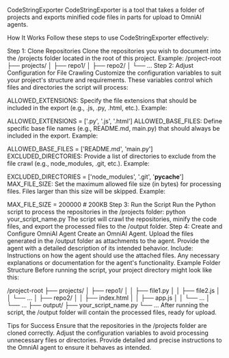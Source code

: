 CodeStringExporter
CodeStringExporter is a tool that takes a folder of projects and exports minified code files in parts for upload to OmniAI agents.

How It Works
Follow these steps to use CodeStringExporter effectively:

Step 1: Clone Repositories
Clone the repositories you wish to document into the /projects folder located in the root of this project.
Example:
/project-root
  ├── projects/
  │   ├── repo1/
  │   ├── repo2/
  │   └── ...
Step 2: Adjust Configuration for File Crawling
Customize the configuration variables to suit your project's structure and requirements. These variables control which files and directories the script will process:

ALLOWED_EXTENSIONS:
Specify the file extensions that should be included in the export (e.g., .js, .py, .html, etc.).
Example:

ALLOWED_EXTENSIONS = ['.py', '.js', '.html']
ALLOWED_BASE_FILES:
Define specific base file names (e.g., README.md, main.py) that should always be included in the export.
Example:

ALLOWED_BASE_FILES = ['README.md', 'main.py']
EXCLUDED_DIRECTORIES:
Provide a list of directories to exclude from the file crawl (e.g., node_modules, .git, etc.).
Example:

EXCLUDED_DIRECTORIES = ['node_modules', '.git', '__pycache__']
MAX_FILE_SIZE:
Set the maximum allowed file size (in bytes) for processing files. Files larger than this size will be skipped.
Example:

MAX_FILE_SIZE = 200000  # 200KB
Step 3: Run the Script
Run the Python script to process the repositories in the /projects folder:
python your_script_name.py
The script will crawl the repositories, minify the code files, and export the processed files to the /output folder.
Step 4: Create and Configure OmniAI Agent
Create an OmniAI Agent.
Upload the files generated in the /output folder as attachments to the agent.
Provide the agent with a detailed description of its intended behavior. Include:
Instructions on how the agent should use the attached files.
Any necessary explanations or documentation for the agent's functionality.
Example Folder Structure
Before running the script, your project directory might look like this:

/project-root
  ├── projects/
  │   ├── repo1/
  │   │   ├── file1.py
  │   │   ├── file2.js
  │   │   └── ...
  │   ├── repo2/
  │   │   ├── index.html
  │   │   ├── app.js
  │   │   └── ...
  │   └── ...
  ├── output/
  ├── your_script_name.py
  └── ...
After running the script, the /output folder will contain the processed files, ready for upload.

Tips for Success
Ensure that the repositories in the /projects folder are cloned correctly.
Adjust the configuration variables to avoid processing unnecessary files or directories.
Provide detailed and precise instructions to the OmniAI agent to ensure it behaves as intended.